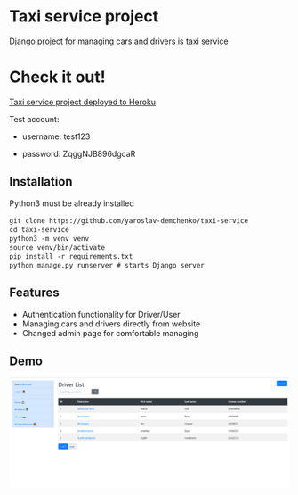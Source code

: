 # Taxi service project

Django project for managing cars and drivers is taxi service

# Check it out!

[Taxi service project deployed to Heroku](https://taxi-service-mm.herokuapp.com/)

Test account:

* username: test123

* password: ZqggNJB896dgcaR

## Installation

Python3 must be already installed


```shell
git clone https://github.com/yaroslav-demchenko/taxi-service
cd taxi-service
python3 -m venv venv
source venv/bin/activate
pip install -r requirements.txt
python manage.py runserver # starts Django server
```
## Features

* Authentication functionality for Driver/User
* Managing cars and drivers directly from website
* Changed admin page for comfortable managing

## Demo

![Website Interface](demo.png)
